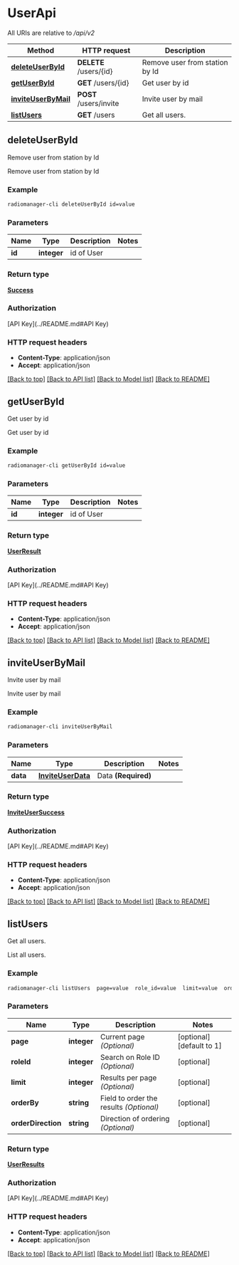 # UserApi

All URIs are relative to */api/v2*

Method | HTTP request | Description
------------- | ------------- | -------------
[**deleteUserById**](UserApi.md#deleteUserById) | **DELETE** /users/{id} | Remove user from station by Id
[**getUserById**](UserApi.md#getUserById) | **GET** /users/{id} | Get user by id
[**inviteUserByMail**](UserApi.md#inviteUserByMail) | **POST** /users/invite | Invite user by mail
[**listUsers**](UserApi.md#listUsers) | **GET** /users | Get all users.


## **deleteUserById**

Remove user from station by Id

Remove user from station by Id

### Example
```bash
radiomanager-cli deleteUserById id=value
```

### Parameters

Name | Type | Description  | Notes
------------- | ------------- | ------------- | -------------
 **id** | **integer** | id of User |

### Return type

[**Success**](Success.md)

### Authorization

[API Key](../README.md#API Key)

### HTTP request headers

 - **Content-Type**: application/json
 - **Accept**: application/json

[[Back to top]](#) [[Back to API list]](../README.md#documentation-for-api-endpoints) [[Back to Model list]](../README.md#documentation-for-models) [[Back to README]](../README.md)

## **getUserById**

Get user by id

Get user by id

### Example
```bash
radiomanager-cli getUserById id=value
```

### Parameters

Name | Type | Description  | Notes
------------- | ------------- | ------------- | -------------
 **id** | **integer** | id of User |

### Return type

[**UserResult**](UserResult.md)

### Authorization

[API Key](../README.md#API Key)

### HTTP request headers

 - **Content-Type**: application/json
 - **Accept**: application/json

[[Back to top]](#) [[Back to API list]](../README.md#documentation-for-api-endpoints) [[Back to Model list]](../README.md#documentation-for-models) [[Back to README]](../README.md)

## **inviteUserByMail**

Invite user by mail

Invite user by mail

### Example
```bash
radiomanager-cli inviteUserByMail
```

### Parameters

Name | Type | Description  | Notes
------------- | ------------- | ------------- | -------------
 **data** | [**InviteUserData**](InviteUserData.md) | Data **(Required)** |

### Return type

[**InviteUserSuccess**](InviteUserSuccess.md)

### Authorization

[API Key](../README.md#API Key)

### HTTP request headers

 - **Content-Type**: application/json
 - **Accept**: application/json

[[Back to top]](#) [[Back to API list]](../README.md#documentation-for-api-endpoints) [[Back to Model list]](../README.md#documentation-for-models) [[Back to README]](../README.md)

## **listUsers**

Get all users.

List all users.

### Example
```bash
radiomanager-cli listUsers  page=value  role_id=value  limit=value  order-by=value  order-direction=value
```

### Parameters

Name | Type | Description  | Notes
------------- | ------------- | ------------- | -------------
 **page** | **integer** | Current page *(Optional)* | [optional] [default to 1]
 **roleId** | **integer** | Search on Role ID *(Optional)* | [optional]
 **limit** | **integer** | Results per page *(Optional)* | [optional]
 **orderBy** | **string** | Field to order the results *(Optional)* | [optional]
 **orderDirection** | **string** | Direction of ordering *(Optional)* | [optional]

### Return type

[**UserResults**](UserResults.md)

### Authorization

[API Key](../README.md#API Key)

### HTTP request headers

 - **Content-Type**: application/json
 - **Accept**: application/json

[[Back to top]](#) [[Back to API list]](../README.md#documentation-for-api-endpoints) [[Back to Model list]](../README.md#documentation-for-models) [[Back to README]](../README.md)

